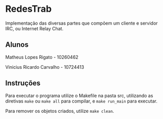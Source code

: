 # RedesTrab

Implementação das diversas partes que compõem um cliente e servidor IRC, ou Internet Relay Chat.

## Alunos

Matheus Lopes Rigato - 10260462

Vinicius Ricardo Carvalho - 10724413

## Instruções

Para executar o programa utilize o Makefile na pasta src, utilizando as diretivas `make` ou `make all` para compilar, e `make run_main` para executar.

Para remover os objetos criados, utilize `make clean`.
